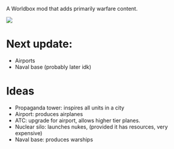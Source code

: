 A Worldbox mod that adds primarily warfare content.

[![](https://gamebanana.com/mods/embeddables/616451?type=large)](https://gamebanana.com/mods/616451)

# Next update:
* Airports
* Naval base (probably later idk)

# Ideas
* Propaganda tower: inspires all units in a city
* Airport: produces airplanes
* ATC: upgrade for airport, allows higher tier planes.
* Nuclear silo: launches nukes,  (provided it has resources, very expensive)
* Naval base: produces warships